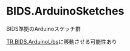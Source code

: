# BIDS.ArduinoSketches
BIDS準拠のArduinoスケッチ群 

[TR.BIDS.ArduinoLibs](https://github.com/TetsuOtter/TR.BIDS.ArduinoLibs)に移動させる可能性あり